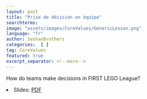 ```yaml
---
layout: post
title: "Prise de décision en équipe"
searchterms:
image: "assets/images/CoreValues/GenericLesson.png"
language: "fr"
author: SeshanBrothers
categories:  [ ]
tag: CoreValues
featured: true
excerpt_separator: <!--more-->
---
```

How do teams make decisions in FIRST LEGO League?
 <!--more-->

 <li class="ng-binding">Slides:
 <a href="/fr/CoreValues/04-CV-Prise-de-décision-en-équipe-202005.pdf">PDF</a>
 </li>
